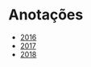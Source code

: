 # Anotações 
   
* [2016](years/2016.md)  
* [2017](years/2017.md)        
* [2018](years/2018.md)        
     
   
      
  
 
 
 
 
 
